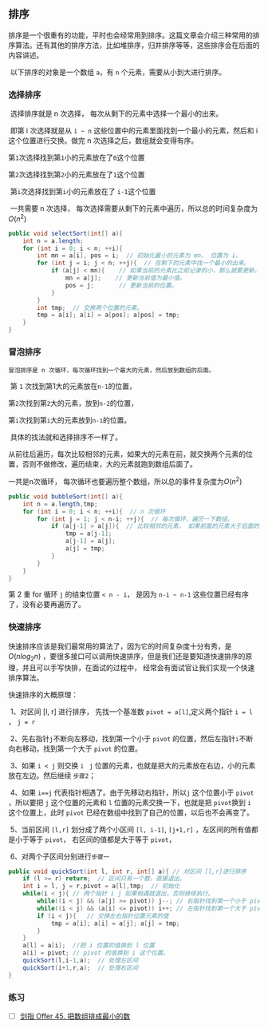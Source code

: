 ## 排序

​	排序是一个很重有的功能，平时也会经常用到排序。这篇文章会介绍三种常用的排序算法。还有其他的排序方法，比如堆排序，归并排序等等，这些排序会在后面的内容讲述。



​	以下排序的对象是一个数组 `a`，有 `n` 个元素，需要从小到大进行排序。

### 选择排序

​	选择排序就是 n 次选择， 每次从剩下的元素中选择一个最小的出来。

​	即第 i 次选择就是从 `i ~ n` 这些位置中的元素里面找到一个最小的元素，然后和 i 这个位置进行交换。做完 n 次选择之后，数组就会变得有序。

​	第`1`次选择找到第`1`小的元素放在了`0`这个位置

​	第`2`次选择找到第`2`小的元素放在了`1`这个位置

​	第`i`次选择找到第`i`小的元素放在了 `i-1`这个位置

​	一共需要 n 次选择， 每次选择需要从剩下的元素中遍历，所以总的时间复杂度为 $O(n^2)$

```java
public void selectSort(int[] a){
    int n = a.length;
    for (int i = 0; i < n; ++i){
        int mn = a[i], pos = i;  // 初始化最小的元素为 mn， 位置为 i。
        for (int j = i; j < n; ++j){  // 在剩下的元素中找一个最小的出来。
            if (a[j] < mn){    // 如果当前的元素比之前记录的小，那么就要更新。
                mn = a[j];    // 更新当前值为最小值。
                pos = j;       // 更新当前的位置。
            }
        }
        int tmp;  // 交换两个位置的元素。
        tmp = a[i]; a[i] = a[pos]; a[pos] = tmp;
    }
}
```

### 冒泡排序

 	冒泡排序是 n 次循环，每次循环找到一个最大的元素，然后放到数组的后面。

​	第 `1` 次找到第1大的元素放在`n-1`的位置， 

​	第`2`次找到第`2`大的元素，放到`n-2`的位置，

​	第`i`次找到第`i`大的元素放到`n-i`的位置。

​	具体的找法就和选择排序不一样了。

​	从前往后遍历，每次比较相邻的元素，如果大的元素在前，就交换两个元素的位置，否则不做修改，遍历结束，大的元素就跑到数组后面了。

一共是n次循环， 每次循环也要遍历整个数组，所以总的事件复杂度为$O(n^2)$



```java
public void bubbleSort(int[] a){
    int n = a.length,tmp;
    for (int i = 0; i < n; ++i){  // n 次循环
        for (int j = 1; j < n-i; ++j){  // 每次循环，遍历一下数组。
            if (a[j-1] > a[j]){  // 比较相邻的元素。 如果前面的元素大于后面的元素，那么就交换。
                tmp = a[j-1];
                a[j-1] = a[j];
                a[j] = tmp;
            }
        }
    }
}
```

第 2 重 for 循环 `j` 的结束位置 `< n - i`， 是因为 `n-i ~ n-1` 这些位置已经有序了，没有必要再遍历了。

### 快速排序

​	快速排序应该是我们最常用的算法了，因为它的时间复杂度十分有秀，是$O(nlog_2n)$ ，要很多接口可以调用快速排序，但是我们还是要知道快速排序的原理，并且可以手写快排，在面试的过程中， 经常会有面试官让我们实现一个快速排序算法。



快速排序的大概原理：

​	1、对区间 [l, r] 进行排序， 先找一个基准数 `pivot = a[l]`,定义两个指针 `i = l` ， `j = r`

​	2、先右指针`j`不断向左移动，找到第一个小于 `pivot` 的位置，然后左指针`i`不断向右移动，找到第一个大于 `pivot` 的位置。

​	3、如果 `i < j` 则交换 `i` ` j` 位置的元素，也就是把大的元素放在右边，小的元素放在左边。然后继续 `步骤2`； 

​	4、如果 `i==j` 代表指针相遇了。由于先移动右指针，所以`j` 这个位置小于 `pivot` ，所以要把 `j` 这个位置的元素和 `l` 位置的元素交换一下，也就是把 `pivot`换到 `i` 这个位置上，此时 `pivot` 已经在数组中找到了自己的位置，以后也不会再变了。

​	5、当前区间 `[l,r]` 划分成了两个小区间 `[l, i-1]`, `[j+1,r]` ，左区间的所有值都是小于等于 `pivot`， 右区间的值都是大于等于 `pivot`，

​	6、对两个子区间分别进行`步骤一`

 

```java
public void quickSort(int l, int r, int[] a){ // 对区间 [l,r]进行排序
    if (l >= r) return;  // 区间只有一个数，直接退出。
    int i = l, j = r,pivot = a[l],tmp;  // 初始化
    while(i < j){ // 两个指针 i j 如果相遇就退出，否则继续执行。
        while((i < j) && (a[j] >= pivot)) j--; // 右指针找到第一个小于 pivot 的位置
        while((i < j) && (a[i] <= pivot)) i++; // 左指针找到第一个大于 pivot 的位置
        if (i < j){   // 交换左右指针位置元素的值
            tmp = a[i]; a[i] = a[j]; a[j] = tmp;
        }
    }
    a[l] = a[i];  //把 i 位置的值换到 l 位置
    a[i] = pivot; // pivot 的值换到 i 这个位置。
    quickSort(l,i-1,a);  // 处理左区间
    quickSort(i+1,r,a);  // 处理右区间
}
```



### 练习

- [ ] [剑指 Offer 45. 把数组排成最小的数](https://leetcode-cn.com/problems/ba-shu-zu-pai-cheng-zui-xiao-de-shu-lcof/)













